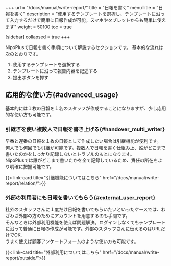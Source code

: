 +++
url = "/docs/manual/write-report/"
title = "日報を書く"
menuTitle = "日報を書く"
description = "使用するテンプレートを選択し、テンプレートに沿って入力するだけで簡単に日報作成が可能。スマホやタブレットからも簡単に使えます"
weight = 50100
toc = true

[sidebar]
collapsed = true
+++

NipoPlusで日報を書く手順について解説するセクションです。
基本的な流れは次のとおりです。

1. 使用するテンプレートを選択する
2. テンプレートに沿って報告内容を記述する
3. 提出ボタンを押す

## 応用的な使い方{#advanced_usage}

基本的には１枚の日報を１名のスタッフが作成することになりますが、少し応用的な使い方も可能です。

### 引継ぎを使い複数人で日報を書き上げる{#handover_multi_writer}

早番と遅番の日報を１枚の日報として作成したい場合は引継機能が便利です。  
何人でも何回でも引継が可能です。複数人で日報を書く仕組み上、誰がどこまで書いたのかをしっかり記録しないとトラブルのもとになります。  
NipoPlusでは誰がどこまで書いたかを全て記録しているため、責任の所在をより明確に把握可能です。

{{< link-card title="引継機能についてはこちら"  href="/docs/manual/write-report/relation/">}}

### 外部の利用者にも日報を書いてもらう{#external_user_report}

社外のスタッフさんに１度だけ日報を書いてもらいたいといったケースでは、わざわざ外部の方のためにアカウントを用意するのも手間です。  
そんなときは外部利用機能を使えば問題解決。ログインしなくてもテンプレートに沿って普通に日報の作成が可能です。外部のスタッフさんに伝えるのはURLだけでOK.  
うまく使えば顧客アンケートフォームのような使い方も可能です。

{{< link-card title="外部利用についてはこちら"  href="/docs/manual/write-report/outside/">}}
